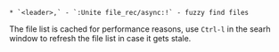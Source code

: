     * `<leader>,` - `:Unite file_rec/async:!` - fuzzy find files

The file list is cached for performance reasons, use `Ctrl-l` in the searh
window to refresh the file list in case it gets stale.
